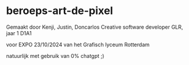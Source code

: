 # beroeps-art-de-pixel

Gemaakt door Kenji, Justin, Doncarlos
Creative software developer GLR, jaar 1
D1A1

voor EXPO 23/10/2024 van het Grafisch lyceum Rotterdam 

natuurlijk met gebruik van 0% chatgpt ;)
